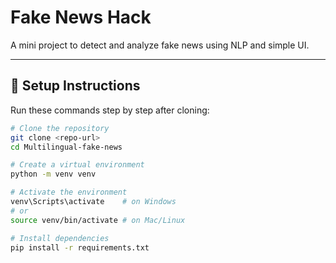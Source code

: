 # Fake News Hack

A mini project to detect and analyze fake news using NLP and simple UI.

---

## 🚀 Setup Instructions

Run these commands step by step after cloning:

```bash
# Clone the repository 
git clone <repo-url>
cd Multilingual-fake-news

# Create a virtual environment
python -m venv venv

# Activate the environment
venv\Scripts\activate    # on Windows
# or
source venv/bin/activate # on Mac/Linux

# Install dependencies
pip install -r requirements.txt
